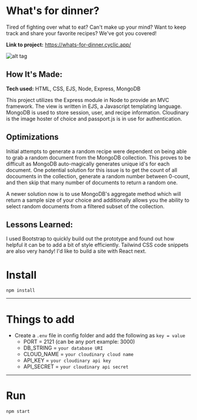 # What's for dinner?
Tired of fighting over what to eat? Can't make up your mind? Want to keep track and share your favorite recipes? We've got you covered!

**Link to project:** https://whats-for-dinner.cyclic.app/

![alt tag](http://placecorgi.com/1200/650)

## How It's Made:

**Tech used:** HTML, CSS, EJS, Node, Express, MongoDB

This project utilizes the Express module in Node to provide an MVC framework. The view is written in EJS, a Javascript templating language. MongoDB is used to store session, user, and recipe information. Cloudinary is the image hoster of choice and passport.js is in use for authentication.

## Optimizations

Initial attempts to generate a random recipe were dependent on being able to grab a random document from the MongoDB collection. This proves to be difficult as MongoDB auto-magically generates unique id's for each document. One potential solution for this issue is to get the count of all docouments in the collection, generate a random number between 0-count, and then skip that many number of documents to return a random one.

A newer solution now is to use MongoDB's aggregate method which will return a sample size of your choice and additionally allows you the ability to select random documents from a filtered subset of the collection.

## Lessons Learned:

I used Bootstrap to quickly build out the prototype and found out how helpful it can be to add a bit of style efficiently. Tailwind CSS code snippets are also very handy! I'd like to build a site with React next.



# Install

`npm install`

---

# Things to add

- Create a `.env` file in config folder and add the following as `key = value`
  - PORT = 2121 (can be any port example: 3000)
  - DB_STRING = `your database URI`
  - CLOUD_NAME = `your cloudinary cloud name`
  - API_KEY = `your cloudinary api key`
  - API_SECRET = `your cloudinary api secret`

---

# Run

`npm start`

